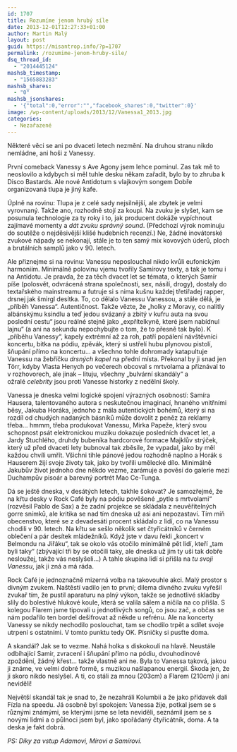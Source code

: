 ```yaml
---
id: 1707
title: Rozumíme jenom hrubý síle
date: 2013-12-01T12:27:33+01:00
author: Martin Malý
layout: post
guid: https://misantrop.info/?p=1707
permalink: /rozumime-jenom-hruby-sile/
dsq_thread_id:
  - "2014445124"
mashsb_timestamp:
  - "1565883283"
mashsb_shares:
  - "0"
mashsb_jsonshares:
  - '{"total":0,"error":"","facebook_shares":0,"twitter":0}'
image: /wp-content/uploads/2013/12/Vanessa1_2013.jpg
categories:
  - Nezařazené
---
```

Některé věci se ani po dvaceti letech nezmění. Na druhou stranu nikdo nemládne, ani hoši z Vanessy.

<!--more-->

První comeback Vanessy s Ave Agony jsem lehce pominul. Zas tak mě to neoslovilo a kdybych si měl tuhle desku někam zařadit, bylo by to zhruba k Disco Bastards. Ale nové Antidotum s vlajkovým songem Dobře organizovaná tlupa je jiný kafe.



Úplně na rovinu: Tlupa je z celé sady nejsilnější, ale zbytek je velmi vyrovnaný. Takže ano, rozhodně stojí za koupi. Na zvuku je slyšet, kam se posunula technologie za ty roky i to, jak producent dokáže vypíchnout zajímavé momenty a _dát zvuku správný sound_. (Předchozí výrok nominuju do soutěže o nejděsivější klišé hudebních recenzí.) Ne, žádné inovátorské zvukové nápady se nekonají, stále je to ten samý mix kovových úderů, ploch a brutálních samplů jako v 90. letech.

Ale přiznejme si na rovinu: Vanessu neposlouchal nikdo kvůli eufonickým harmoniím. Minimálně polovinu vjemu tvořily Samírovy texty, a tak je tomu i na Antidotu. Je pravda, že za těch dvacet let se témata, o kterých Samír píše (polosvět, odvrácená strana společnosti, sex, násilí, drogy), dostaly do textařského mainstreamu a futruje si s nima kušnu každej třetiřadej rapper, drsnej jak šmirgl desítka. To, co dělalo Vanessu Vanessou, a stále dělá, je &#8222;příběh Vanessa&#8220;. Autentičnost. Takže vězte, že &#8222;holky z Moravy, co nalítly albánskýmu ksindlu a teď jedou svázaný a zbitý v kufru auta na svou poslední cestu&#8220; jsou reálné stejně jako &#8222;expřítelkyně, které jsem nabídnul lajnu&#8220; (a ani na sekundu nepochybujte o tom, že to přesně tak bylo). K &#8222;příběhu Vanessy&#8220;, kapely extrémní až za roh, patří popálení návštěvníci koncertu, bitka na pódiu, zpěvák, který si ustřelí hubu plynovou pistolí, šňupání přímo na koncertu&#8230; a všechno tohle dohromady katapultuje Vanessu na žebříčku _drsných kapel_ na přední místa. Překonal by ji snad jen Törr, kdyby Vlasta Henych po večerech obcoval s mrtvolama a přiznával to v rozhovorech, ale jinak &#8211; lituju, všechny &#8222;bulvární skandály&#8220; a ožralé _celebrity_ jsou proti Vanesse historky z nedělní školy.

Vanessa je dneska velmi logické spojení výrazných osobností: Samíra Hausera, talentovaného autora s neskutečnou imaginací, hnaného vnitřními běsy, Jakuba Horáka, jednoho z mála autentických bohémů, který si na rozdíl od chudých nadaných básníků může dovolit z peněz za reklamy třeba&#8230; hmmm, třeba produkovat Vanessu, Mirka Papeže, který svou schopnost psát elektronickou muziku dokazuje posledních dvacet let, a Jardy Stuchlého, druhdy bubeníka hardcorové formace Majklův strýček, který už před dvaceti lety bubnoval tak zběsile, že vypadal, jako by měl každou chvíli umřít. Všichni tihle pánové jedou rozhodně naplno a Horák s Hauserem žijí svoje životy tak, jako by tvořili umělecké dílo. Minimálně Jakubův život jednoho dne někdo vezme, zarámuje a pověsí do galerie mezi Duchampův pisoár a barevný portrét Mao Ce-Tunga.

Dá se ještě dneska, v desátých letech, takhle šokovat? Je samozřejmé, že na křtu desky v Rock Café byly na pódiu pověšené &#8222;pytle s mrtvolami&#8220; (rozvěsil Pablo de Sax) a že zadní projekce se skládala z neuvěřitelných gorre snímků, ale kritika se nad tím dneska už asi ani nepozastaví. Tím míň obecenstvo, které se z devadesáti procent skládalo z lidí, co na Vanessu chodili v 90. letech. Na křtu se sešlo několik set čtyřicátníků v černém oblečení a pár desítek mládežníků. Když jste v davu řekli &#8222;koncert v Belmondu na Jiřáku&#8220;, tak se okolo vás otočilo minimálně pět lidí, kteří &#8222;tam byli taky&#8220; (zbývající tři by se otočili taky, ale dneska už jim ty uši tak dobře nesloužej, takže vás neslyšeli&#8230;) A tahle skupina lidí si přišla na _tu svoji Vanessu_, jak ji zná a má ráda.

Rock Café je jednoznačně mizerná volba na takovouhle akci. Malý prostor s divným zvukem. Naštěstí vadilo jen to první; dilema divného zvuku vyřešil zvukař tím, že pustil aparaturu na plný výkon, takže se jednotlivé skladby slily do bolestivé hlukové koule, která se valila sálem a ničila na co přišla. S kolegou Flarem jsme tipovali u jednotlivých songů, co jsou zač, a občas se nám podařilo ten bordel dešifrovat až někde u refrénu. Ale na koncerty Vanessy se nikdy nechodilo poslouchat, tam se chodilo trpět a sdílet svoje utrpení s ostatními. V tomto punktu tedy OK. Písničky si pusťte doma.

A skandál? Jak se to vezme. Nahá holka s diskokoulí na hlavě. Neustále odbíhající Samir, zvracení i šňupání přímo na pódiu, dvouhodinové zpoždění, žádný křest&#8230; takže vlastně ani ne. Byla to Vanessa taková, jakou ji známe, ve velmi dobré formě, s muzikou našlapanou energií. Škoda jen, že ji skoro nikdo neslyšel. A ti, co stáli za mnou (203cm) a Flarem (210cm) ji ani neviděli!

Největší skandál tak je snad to, že nezahráli Kolumbii a že jako přídavek dali Fízla na speedu. Já osobně byl spokojen: Vanessa žije, potkal jsem se s různými známými, se kterými jsme se leta neviděli, seznámil jsem se s novými lidmi a o půlnoci jsem byl, jako spořádaný čtyřicátník, doma. A ta deska je fakt dobrá.

_PS: Díky za vstup Adamovi, Mírovi a Samírovi._